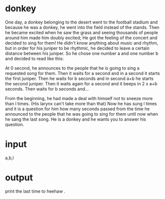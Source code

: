 # donkey
One day, a donkey belonging to the desert went to the football stadium and because he was a donkey, he went into the field instead of the stands. Then he became excited when he saw the grass and seeing thousands of people around him made him doubly excited; He got the feeling of the concert and decided to sing for them! He didn't know anything about music and rhythm, but in order for his juniper to be rhythmic, he decided to leave a certain distance between his juniper. So he chose one number a and one number b and decided to read like this:

At 0 second, he announces to the people that he is going to sing a requested song for them. Then it waits for a second and in a second it starts the first juniper. Then he waits for b seconds and in second a+b he starts the second juniper. Then it waits again for a second and it beeps in 2 x a+b seconds. Then waits for b seconds and...

From the beginning, he had made a deal with himself not to sneeze more than l times. (His larynx can't take more than that) Now he has sung l times and it is a question for him how many seconds passed from the time he announced to the people that he was going to sing for them until now when he sang the last song. He is a donkey and he wants you to answer his question.
# input
a,b,l 
# output
print the last time to heehaw .
